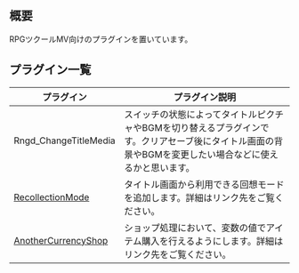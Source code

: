 ## 概要

RPGツクールMV向けのプラグインを置いています。

## プラグイン一覧

|プラグイン|プラグイン説明|
|---|---|
|Rngd_ChangeTitleMedia|スイッチの状態によってタイトルピクチャやBGMを切り替えるプラグインです。クリアセーブ後にタイトル画面の背景やBGMを変更したい場合などに使えるかと思います。|
|[RecollectionMode](https://github.com/rinne-grid/tkoolmv_plugin_RecollectionMode)|タイトル画面から利用できる回想モードを追加します。詳細はリンク先をご覧ください。|
|[AnotherCurrencyShop](https://github.com/rinne-grid/tkoolmv_plugin_AnotherCurrencyShop)|ショップ処理において、変数の値でアイテム購入を行えるようにします。詳細はリンク先をご覧ください。|